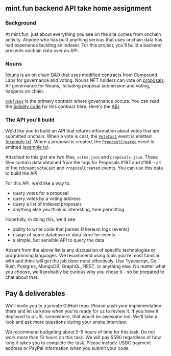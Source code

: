## mint.fun backend API take home assignment

### Background

At mint.fun, just about everything you see on the site comes from onchain activity. Anyone who has built anything serious that uses onchain data has had experience building an indexer. For this project, you'll build a backend presents onchain data over an API.

### Nouns

[Nouns](https://nouns.wtf) is an on chain DAO that uses modified contracts from Compound Labs for governance and voting. Nouns NFT holders can vote on [proposals](https://nouns.wtf/vote). All governance for Nouns, including proposal submission and voting, happens on chain.

[`0x6f3E62`](https://etherscan.io/address/0x6f3e6272a167e8accb32072d08e0957f9c79223d) is the primary contract where governance occurs. You can read the [Solidity code](https://github.com/nounsDAO/nouns-monorepo/blob/d91eaefb6a7780dc0c9c2ab70d096a85caee0152/packages/nouns-contracts/contracts/governance/NounsDAOLogicV2.sol) for this contract here. Here's the [ABI](https://github.com/nounsDAO/nouns-monorepo/blob/d91eaefb6a7780dc0c9c2ab70d096a85caee0152/packages/nouns-contracts/abi/contracts/governance/NounsDAOLogicV2.sol/NounsDAOLogicV2.json).

### The API you'll build

We'd like you to build an API that returns information about votes that are submitted onchain. When a vote is cast, the [`VoteCast`](https://github.com/nounsDAO/nouns-monorepo/blob/d91eaefb6a7780dc0c9c2ab70d096a85caee0152/packages/nouns-contracts/contracts/governance/NounsDAOInterfaces.sol#L70) event is emitted ([example tx](https://etherscan.io/tx/0xb2ace4b9dba024e83bb9e98ff495d33f6bf2aba9b8a3290376f62571dead97dc#eventlog)). When a proposal is created, the [`ProposalCreated`](https://github.com/nounsDAO/nouns-monorepo/blob/d91eaefb6a7780dc0c9c2ab70d096a85caee0152/packages/nouns-contracts/contracts/governance/NounsDAOInterfaces.sol#L37-L47) event is emitted ([example tx](https://etherscan.io/tx/0xcf1387a5404a8ca9cc5525c1d229d3be87754b1131784757f39b635c86ed797a#eventlog)).

Attached to this gist are two files, `votes.json` and `proposals.json`. These files contain data obtained from the logs for Proposals #197 and #198 – all of the relevant `VoteCast` and `ProposalCreated` events. You can use this data to build the API.

For this API, we'd like a way to:
* query votes for a proposal
* query votes by a voting address
* query a list of indexed proposals
* anything else you think is interesting, time permitting

Hopefully, in doing this, we'd see:

* ability to write code that parses Ethereum logs (events)
* usage of some database or data store for events
* a simple, but sensible API to query the data

Absent from the above list is any discussion of specific technologies or programming languages. We recommend using tools you're most familiar with and think will get the job done most effectively. Use Typescript, Go, Rust, Postgres, MongoDB, GraphQL, REST, or anything else. No matter what you choose, we'll probably be curious why you chose it - so be prepared to chat about that.

## Pay & deliverables

We'll invite you to a private GitHub repo. Please push your implementation there and let us know when you're ready for us to review it. If you have it deployed to a URL somewhere, that would be awesome too. We'll take a look and ask more questions during your onsite interview.

We recommend budgeting about 5-6 hours of time for this task. Do not work more than 10 hours on this task. We will pay $590 regardless of how long it takes you to complete the task. Please include USDC payment address or PayPal information when you submit your code.